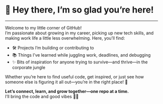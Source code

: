 # 👋 Hey there, I’m so glad you’re here!
---

Welcome to my little corner of GitHub!  
I’m passionate about growing in my career, picking up new tech skills, and making work life a little less overwhelming. Here, you’ll find:

- 🛠️ Projects I’m building or contributing to  
- 📚 Things I’ve learned while juggling work, deadlines, and debugging  
- ✨ Bits of inspiration for anyone trying to survive—and thrive—in the corporate jungle  

Whether you’re here to find useful code, get inspired, or just see how someone else is figuring it all out—you’re in the right place! 👀  

**Let’s connect, learn, and grow together—one repo at a time.**  
I’ll bring the code and good vibes 👨‍💻
